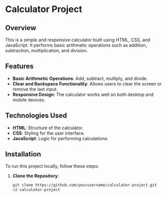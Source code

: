 # Calculator Project

## Overview
This is a simple and responsive calculator built using HTML, CSS, and JavaScript. It performs basic arithmetic operations such as addition, subtraction, multiplication, and division.

## Features
- **Basic Arithmetic Operations**: Add, subtract, multiply, and divide.
- **Clear and Backspace Functionality**: Allows users to clear the screen or remove the last input.
- **Responsive Design**: The calculator works well on both desktop and mobile devices.

## Technologies Used
- **HTML**: Structure of the calculator.
- **CSS**: Styling for the user interface.
- **JavaScript**: Logic for performing calculations.

## Installation
To run this project locally, follow these steps:

1. **Clone the Repository**:
   ```bash
   git clone https://github.com/yourusername/calculator-project.git
   cd calculator-project
